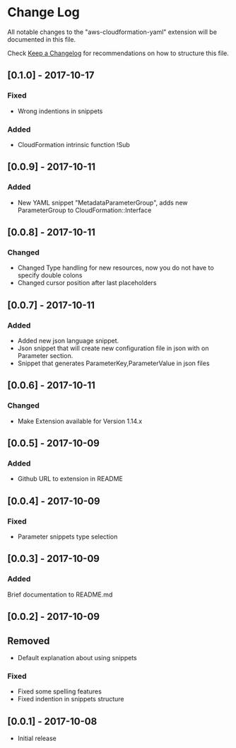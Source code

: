# Change Log

All notable changes to the "aws-cloudformation-yaml" extension will be documented in this file.

Check [Keep a Changelog](http://keepachangelog.com/) for recommendations on how to structure this file.

## [0.1.0] - 2017-10-17

### Fixed

* Wrong indentions in snippets

### Added

* CloudFormation intrinsic function !Sub

## [0.0.9] - 2017-10-11

### Added

* New YAML snippet "MetadataParameterGroup", adds new ParameterGroup to CloudFormation::Interface

## [0.0.8] - 2017-10-11

### Changed

* Changed Type handling for new resources, now you do not have to specify double colons
* Changed cursor position after last placeholders

## [0.0.7] - 2017-10-11

### Added

* Added new json language snippet.
* Json snippet that will create new configuration file in json with on Parameter section.
* Snippet that generates ParameterKey,ParameterValue in json files

## [0.0.6] - 2017-10-11

### Changed

* Make Extension available for Version 1.14.x

## [0.0.5] - 2017-10-09

### Added

* Github URL to extension in README

## [0.0.4] - 2017-10-09

### Fixed

* Parameter snippets type selection

## [0.0.3] - 2017-10-09

### Added

Brief documentation to README.md

## [0.0.2] - 2017-10-09

## Removed

* Default explanation about using snippets

### Fixed

* Fixed some spelling features
* Fixed indention in snippets structure

## [0.0.1] - 2017-10-08
- Initial release
